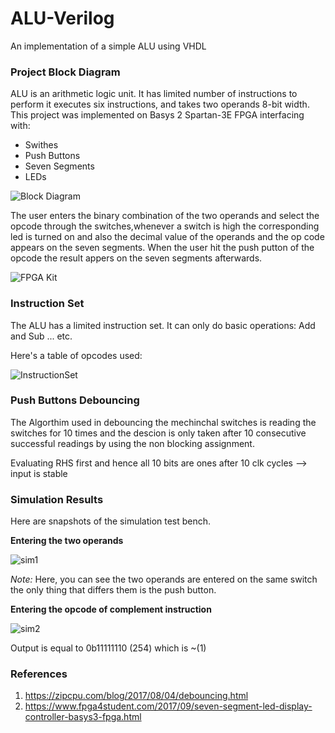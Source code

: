 # ALU-Verilog
An implementation of a simple ALU using VHDL


### Project Block Diagram
ALU is an arithmetic logic unit. It has limited number of instructions to perform it executes six instructions, and takes two operands 8-bit width.
This project was implemented on Basys 2 Spartan-3E FPGA interfacing with: 
- Swithes
- Push Buttons
- Seven Segments
- LEDs

![Block Diagram](../BlockDiagram.jpeg?raw=true)

The user enters the binary combination of the two operands and select the opcode through the switches,whenever a switch is high the corresponding led is turned on and also the decimal value of the operands and the op code appears on the seven segments. When the user hit the push putton of the opcode the result appers on the seven segments afterwards.

![FPGA Kit](../kit.jpeg?raw=true)

### Instruction Set
The ALU has a limited instruction set. It can only do basic operations: Add and Sub ... etc.

Here's a table of opcodes used:

![InstructionSet](../Instructions.jpeg?raw=true)

### Push Buttons Debouncing

The Algorthim used in debouncing the mechinchal switches is reading the switches for 10 times and the descion is only taken after 10 consecutive successful readings by using the non blocking assignment.

Evaluating RHS first and hence all 10 bits are ones after 10 clk cycles --> input is stable

### Simulation Results
Here are snapshots of the simulation test bench. 

**Entering the two operands**

![sim1](../sim1.jpg?raw=true)

*Note:* Here, you can see the two operands are entered on the same switch the only thing that differs them is the push button.

**Entering the opcode of complement instruction**

![sim2](../sim2.jpg?raw=true)

Output is equal to 0b11111110 (254) which is ~(1)

### References

1. https://zipcpu.com/blog/2017/08/04/debouncing.html
2. https://www.fpga4student.com/2017/09/seven-segment-led-display-controller-basys3-fpga.html